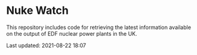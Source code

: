 # Nuke Watch

This repository includes code for retrieving the latest information available on the output of EDF nuclear power plants in the UK.

Last updated: 2021-08-22 18:07